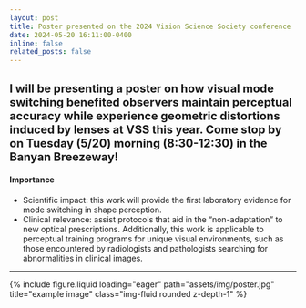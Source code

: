 ```yaml
---
layout: post
title: Poster presented on the 2024 Vision Science Society conference
date: 2024-05-20 16:11:00-0400
inline: false
related_posts: false
---
```


<span style="font-size: 0.95em;">I will be presenting a poster on how visual mode switching benefited observers maintain perceptual accuracy while experience geometric distortions induced by lenses at VSS this year. Come stop by on Tuesday (5/20) morning (8:30-12:30) in the Banyan Breezeway!</span>
---

#### Importance

<ul>
    <li>Scientific impact: this work will provide the first laboratory evidence for mode switching in shape perception.</li>
    <li>Clinical relevance: assist protocols that aid in the “non-adaptation” to new optical prescriptions. Additionally, this work is applicable to perceptual training programs for unique visual environments, such as those encountered by radiologists and pathologists searching for abnormalities in clinical images. </li>
</ul>

---

<div class="row">
    <div class="col-sm mt-3 mt-md-0">
        {% include figure.liquid loading="eager" path="assets/img/poster.jpg" title="example image" class="img-fluid rounded z-depth-1" %}
    </div>
</div>
